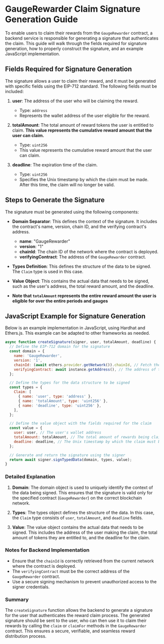 # GaugeRewarder Claim Signature Generation Guide

To enable users to claim their rewards from the `GaugeRewarder` contract, a backend service is responsible for generating a signature that authenticates the claim. This guide will walk through the fields required for signature generation, how to properly construct the signature, and an example JavaScript implementation.

## Fields Required for Signature Generation
The signature allows a user to claim their reward, and it must be generated with specific fields using the EIP-712 standard. The following fields must be included:

1. **user**: The address of the user who will be claiming the reward.
   - Type: `address`
   - Represents the wallet address of the user eligible for the reward.

2. **totalAmount**: The total amount of reward tokens the user is entitled to claim. **This value represents the cumulative reward amount that the user can claim.**
   - Type: `uint256`
   - This value represents the cumulative reward amount that the user can claim.

3. **deadline**: The expiration time of the claim.
   - Type: `uint256`
   - Specifies the Unix timestamp by which the claim must be made. After this time, the claim will no longer be valid.

## Steps to Generate the Signature
The signature must be generated using the following components:

- **Domain Separator**: This defines the context of the signature. It includes the contract's name, version, chain ID, and the verifying contract's address.
  - **name**: "GaugeRewarder"
  - **version**: "1"
  - **chainId**: The chain ID of the network where the contract is deployed.
  - **verifyingContract**: The address of the `GaugeRewarder` contract.

- **Types Definition**: This defines the structure of the data to be signed. The `Claim` type is used in this case.

- **Value Object**: This contains the actual data that needs to be signed, such as the user's address, the total reward amount, and the deadline.

- **Note that `totalAmount` represents the entire reward amount the user is eligible for over the entire periods and gauges**

## JavaScript Example for Signature Generation
Below is an example implementation in JavaScript, using Hardhat and Ethers.js. This example can be adapted to other frameworks as needed.

```js
async function createSignature(signer, user, totalAmount, deadline) {
  // Define the EIP-712 domain for the signature
  const domain = {
    name: 'GaugeRewarder',
    version: '1',
    chainId: (await ethers.provider.getNetwork()).chainId, // Fetch the current network chain ID
    verifyingContract: await instance.getAddress(), // The address of the GaugeRewarder contract
  };

  // Define the types for the data structure to be signed
  const types = {
    Claim: [
      { name: 'user', type: 'address' },
      { name: 'totalAmount', type: 'uint256' },
      { name: 'deadline', type: 'uint256' },
    ],
  };

  // Define the value object with the fields required for the claim
  const value = {
    user: user, // The user's wallet address
    totalAmount: totalAmount, // The total amount of rewards being claimed
    deadline: deadline, // The Unix timestamp by which the claim must be made
  };

  // Generate and return the signature using the signer
  return await signer.signTypedData(domain, types, value);
}
```

### Detailed Explanation
1. **Domain**: The domain object is used to uniquely identify the context of the data being signed. This ensures that the signature is valid only for the specified contract (`GaugeRewarder`) on the correct blockchain network.

2. **Types**: The types object defines the structure of the data. In this case, the `Claim` type consists of `user`, `totalAmount`, and `deadline` fields.

3. **Value**: The value object contains the actual data that needs to be signed. This includes the address of the user making the claim, the total amount of tokens they are entitled to, and the deadline for the claim.

### Notes for Backend Implementation
- Ensure that the `chainId` is correctly retrieved from the current network where the contract is deployed.
- The `verifyingContract` must be the correct address of the `GaugeRewarder` contract.
- Use a secure signing mechanism to prevent unauthorized access to the signer credentials.

### Summary
The `createSignature` function allows the backend to generate a signature for the user that authenticates the reward claim process. The generated signature should be sent to the user, who can then use it to claim their rewards by calling the `claim` or `claimFor` methods in the `GaugeRewarder` contract. This ensures a secure, verifiable, and seamless reward distribution process.
